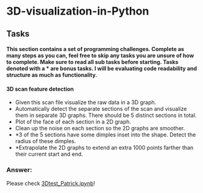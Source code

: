 # 3D-visualization-in-Python
## Tasks
#### This section contains a set of programming challenges. Complete as many steps as you can, feel free to skip any tasks you are unsure of how to complete. Make sure to read all sub tasks before starting. Tasks denoted with a * are bonus tasks. I will be evaluating code readability and structure as much as functionality.

#### 3D scan feature detection
* Given this scan file visualize the raw data in a 3D graph.
* Automatically detect the separate sections of the scan and visualize them in separate 3D graphs. There should be 5 distinct sections in total.
* Plot of the face of each section in a 2D graph.
* Clean up the noise on each section so the 2D graphs are smoother.
* *3 of the 5 sections have some dimples inset into the shape. Detect the radius of these dimples.
* *Extrapolate the 2D graphs to extend an extra 1000 points farther than their current start and end.

### Answer:
Please check [3Dtest_Patrick.ipynb](https://github.com/patrick013/3D-visualization-in-Python/blob/master/3Dtest_Patrick.ipynb)!
